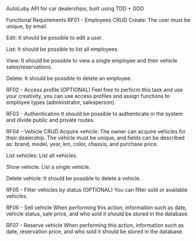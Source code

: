 AutoLuby
API for car dealerships, built using TDD + DDD

Functional Requirements
RF01 - Employees CRUD
Create: The user must be unique, by email.

Edit: It should be possible to edit a user.

List: It should be possible to list all employees.

View: It should be possible to view a single employee and their vehicle sales/reservations.

Delete: It should be possible to delete an employee.

RF02 - Access profile (OPTIONAL)
Feel free to perform this task and use your creativity, you can use access profiles and assign functions to employee types (administrator, salesperson).

RF03 - Authentication
It should be possible to authenticate in the system and divide public and private routes.

RF04 - Vehicle CRUD
Acquire vehicle: The owner can acquire vehicles for their dealership. The vehicle must be unique, and fields can be described as: brand, model, year, km, color, chassis, and purchase price.

List vehicles: List all vehicles.

Show vehicle: List a single vehicle.

Delete vehicle: It should be possible to delete a vehicle.

RF05 - Filter vehicles by status (OPTIONAL)
You can filter sold or available vehicles.

RF06 - Sell vehicle
When performing this action, information such as date, vehicle status, sale price, and who sold it should be stored in the database.

RF07 - Reserve vehicle
When performing this action, information such as date, reservation price, and who sold it should be stored in the database.
